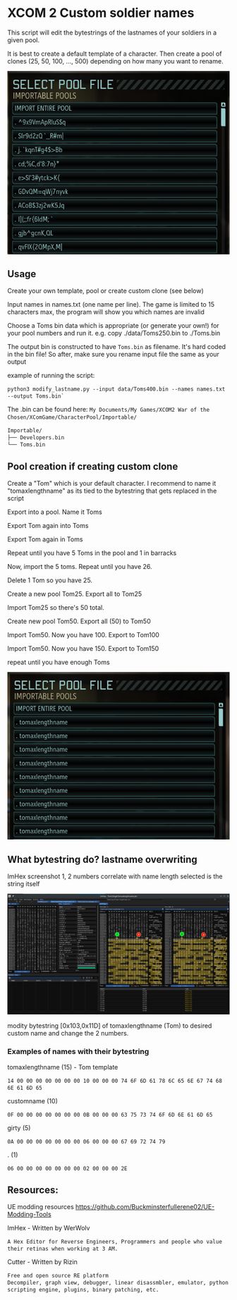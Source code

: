 # XCOM 2 Custom soldier names

This script will edit the bytestrings of the lastnames of your soldiers in a given pool.

It is best to create a default template of a character. Then create a pool of clones (25, 50, 100, ..., 500) depending on how many you want to rename.

![Ingame result](img/screenshot_pool.png)

## Usage

Create your own template, pool or create custom clone (see below)

Input names in names.txt (one name per line). The game is limited to 15 characters max, the program will show you which names are invalid

Choose a Toms bin data  which is appropriate (or generate your own!) for your pool numbers and run it. e.g. copy ./data/Toms250.bin to ./Toms.bin

The output bin is constructed to have `Toms.bin` as filename. It's hard coded in the bin file! So after, make sure you rename input file the same as your output

example of running the script:
```
python3 modify_lastname.py --input data/Toms400.bin --names names.txt --output Toms.bin`
```

The .bin can be found here:
`My Documents/My Games/XCOM2 War of the Chosen/XComGame/CharacterPool/Importable/`
```
Importable/
├── Developers.bin
└── Toms.bin
```

## Pool creation if creating custom clone

Create a "Tom" which is your default character. I recommend to name it "tomaxlengthname" as its tied to the bytestring that gets replaced in the script

Export into a pool. Name it Toms

Export Tom again into Toms

Export Tom again in Toms

Repeat until you have 5 Toms in the pool and 1 in barracks

Now, import the 5 toms. Repeat until you have 26.

Delete 1 Tom so you have 25.

Create a new pool Tom25. Export all to Tom25

Import Tom25 so there's 50 total.

Create new pool Tom50. Export all (50) to Tom50  

Import Tom50. Now you have 100. Export to Tom100

Import Tom50. Now you have 150. Export to Tom150

repeat until you have enough Toms


![Ingame result](img/screenshot_clones.png)

## What bytestring do? lastname overwriting

ImHex screenshot
1, 2 numbers correlate with name length
selected is the string itself

![Im Hex screenshot](img/ImHex_screenshot.png)

modity bytestring [0x103,0x11D] of tomaxlengthname (Tom) to desired custom name and change the 2 numbers.

### Examples of names with their bytestring

tomaxlengthname (15) - Tom template
```
14 00 00 00 00 00 00 00 10 00 00 00 74 6F 6D 61 78 6C 65 6E 67 74 68 6E 61 6D 65
```

customname (10)
```
0F 00 00 00 00 00 00 00 0B 00 00 00 63 75 73 74 6F 6D 6E 61 6D 65

```

girty (5)
```
0A 00 00 00 00 00 00 00 06 00 00 00 67 69 72 74 79
```

. (1)
```
06 00 00 00 00 00 00 00 02 00 00 00 2E
```

## Resources:


UE modding resources
https://github.com/Buckminsterfullerene02/UE-Modding-Tools

ImHex - Written by WerWolv

    A Hex Editor for Reverse Engineers, Programmers and people who value their retinas when working at 3 AM.

Cutter - Written by Rizin

    Free and open source RE platform
    Decompiler, graph view, debugger, linear disassmbler, emulator, python scripting engine, plugins, binary patching, etc.



